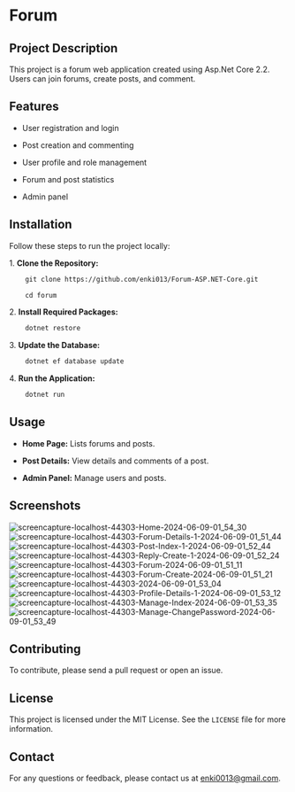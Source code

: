 # Forum

## Project Description

This project is a forum web application created using Asp.Net Core 2.2. Users can join forums, create posts, and comment.

## Features

- User registration and login

- Post creation and commenting

- User profile and role management

- Forum and post statistics

- Admin panel

## Installation

Follow these steps to run the project locally:

1\. **Clone the Repository:**

```sh
    git clone https://github.com/enki013/Forum-ASP.NET-Core.git

    cd forum
```

2\. **Install Required Packages:**

```sh
    dotnet restore
```

3\. **Update the Database:**

```sh
    dotnet ef database update
```

4\. **Run the Application:**

```sh
    dotnet run
```

## Usage

- **Home Page:** Lists forums and posts.

- **Post Details:** View details and comments of a post.

- **Admin Panel:** Manage users and posts.

## Screenshots
![screencapture-localhost-44303-Home-2024-06-09-01_54_30](https://github.com/Enki013/Forum-ASP.NET-Core/assets/39771190/6ed7390f-5c29-4dd6-83f7-03c558618a19)
![screencapture-localhost-44303-Forum-Details-1-2024-06-09-01_51_44](https://github.com/Enki013/Forum-ASP.NET-Core/assets/39771190/95fd5b82-16ec-4bb5-b86b-3fadb5db89d2)
![screencapture-localhost-44303-Post-Index-1-2024-06-09-01_52_44](https://github.com/Enki013/Forum-ASP.NET-Core/assets/39771190/f82248e1-d575-42f8-961f-45dde2a1ccd0)
![screencapture-localhost-44303-Reply-Create-1-2024-06-09-01_52_24](https://github.com/Enki013/Forum-ASP.NET-Core/assets/39771190/88753f03-b3ba-432c-bdad-acfcf011838c)
![screencapture-localhost-44303-Forum-2024-06-09-01_51_11](https://github.com/Enki013/Forum-ASP.NET-Core/assets/39771190/6a664f65-61c0-4bb6-9a39-281947577d5c)
![screencapture-localhost-44303-Forum-Create-2024-06-09-01_51_21](https://github.com/Enki013/Forum-ASP.NET-Core/assets/39771190/1e5109d5-88bf-43b5-9262-2f055b84002e)
![screencapture-localhost-44303-2024-06-09-01_53_04](https://github.com/Enki013/Forum-ASP.NET-Core/assets/39771190/8a05941a-1f5e-4df1-98f4-be809df861ec)
![screencapture-localhost-44303-Profile-Details-1-2024-06-09-01_53_12](https://github.com/Enki013/Forum-ASP.NET-Core/assets/39771190/1465620e-6e2a-4502-8b33-dfae387fc2b5)
![screencapture-localhost-44303-Manage-Index-2024-06-09-01_53_35](https://github.com/Enki013/Forum-ASP.NET-Core/assets/39771190/45bbc70d-b4ca-4daf-ac37-cd231b44047f)
![screencapture-localhost-44303-Manage-ChangePassword-2024-06-09-01_53_49](https://github.com/Enki013/Forum-ASP.NET-Core/assets/39771190/594821b8-9db3-4f15-a39e-ed88e7114031)



## Contributing

To contribute, please send a pull request or open an issue.

## License

This project is licensed under the MIT License. See the `LICENSE` file for more information.

## Contact

For any questions or feedback, please contact us at [enki0013@gmail.com](mailto:enki0013@gmail.com).

